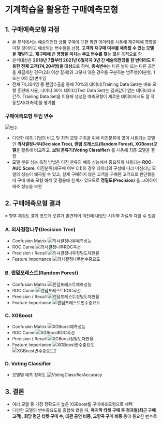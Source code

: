 # 기계학습을 활용한 구매예측모형
## 1. 구매예측모형 과정
- 본 분석에서는 예술의전당 상품 구매에 대한 회원 데이터를 사용해 재구매에 영향을 미칠 것이라고 예상되는 변수들을 선정, **고객의 재구매 여부를 예측할 수 있는 모델을 개발**하고, **재구매에 큰 영향을 미치는 주요 변수를 찾는 것**을 목적으로 함
- 분석대상은 **2018년 7월부터 2021년 6월까지 3년 간 예술의전당을 한 번이라도 이용한 전체 고객(74,204명)을 대상**으로 하며, **종속변수**는 다른 날짜 또는 다른 공연을 재결제한 경우(2회 이상 결제)와 그렇지 않은 경우를 구분하는 범주형(이분형, 1 또는 0의 값)변수임
- 전체 74,204명 중 랜덤추출을 통해 70%의 데이터(Training Data Set)는 예측 모형 훈련에 사용, 나머디 30% 데이터(Test Data Set)는 결과값이 없는 데이터라고 간주. Training Data Set을 이용해 생성된 예측모형이 새로운 데이터에서도 잘 작동할지(예측력)를 평가함

### 구매예측모형 투입 변수
![변수](https://github.com/chIorophyII/ArtCenter_Project/blob/main/Code/%EA%B8%B0%EA%B3%84%ED%95%99%EC%8A%B5%EC%9D%84%ED%99%9C%EC%9A%A9%ED%95%9C%EA%B5%AC%EB%A7%A4%EC%98%88%EC%B8%A1%EB%AA%A8%ED%98%95/Images/%EA%B5%AC%EB%A7%A4%EC%98%88%EC%B8%A1%EB%AA%A8%ED%98%95%ED%88%AC%EC%9E%85%EB%B3%80%EC%88%98%EB%AA%A9%EB%A1%9D.jpg)

- 다양한 에측 기법의 비교 및 최적 모델 구축을 위해 이진분류에 많이 사용되는 모델인 **의사결정나무(Decision Tree), 랜덤 포레스트(Random Forest), XGBoost모델**을 활용해 비교하고, **보팅 분류기(Voting Classifier)** 를 사용해 최종 모델을 결정
- 모델 분류 성능 측정 방법은 이진 분류의 예측 성능에서 중요하게 사용되는 **ROC-AUC Score**. 이진분류(재구매 여부 0,1)의 경우 데이터의 구성에 따라 머신러닝 모델의 성능이 왜곡될 수 있고, 실제 구매하지 않은 고객을 구매한 고객으로 판단했을 때 구매 예측 모형 해석 및 활용에 한계가 있으므로 **정밀도(Precision)** 을 고려하여 에측 성능을 보완

## 2. 구매에측모형 결과
※ 향후 재검토 결과 코드에 오류가 발견되어 이전에 내었던 시각화 자료와 다를 수 있음

### A. 의사결정나무(Decision Tree)
- Confusion Matrix
![의사결정나무예측성능](https://github.com/chIorophyII/ArtCenter_Project/blob/main/Code/%EA%B8%B0%EA%B3%84%ED%95%99%EC%8A%B5%EC%9D%84%ED%99%9C%EC%9A%A9%ED%95%9C%EA%B5%AC%EB%A7%A4%EC%98%88%EC%B8%A1%EB%AA%A8%ED%98%95/Images/DecisionTreeConfusionMatrix.png)  
- ROC Curve
![의사결정나무ROC곡선](https://github.com/chIorophyII/ArtCenter_Project/blob/main/Code/%EA%B8%B0%EA%B3%84%ED%95%99%EC%8A%B5%EC%9D%84%ED%99%9C%EC%9A%A9%ED%95%9C%EA%B5%AC%EB%A7%A4%EC%98%88%EC%B8%A1%EB%AA%A8%ED%98%95/Images/DecisionTreeROC.png)  
- Precision / Recall
![의사결정나무정밀도재현율](https://github.com/chIorophyII/ArtCenter_Project/blob/main/Code/%EA%B8%B0%EA%B3%84%ED%95%99%EC%8A%B5%EC%9D%84%ED%99%9C%EC%9A%A9%ED%95%9C%EA%B5%AC%EB%A7%A4%EC%98%88%EC%B8%A1%EB%AA%A8%ED%98%95/Images/DecisionTreePrecisionRecall.png)  
- Feature Importance
![의사결정나무변수중요도](https://github.com/chIorophyII/ArtCenter_Project/blob/main/Code/%EA%B8%B0%EA%B3%84%ED%95%99%EC%8A%B5%EC%9D%84%ED%99%9C%EC%9A%A9%ED%95%9C%EA%B5%AC%EB%A7%A4%EC%98%88%EC%B8%A1%EB%AA%A8%ED%98%95/Images/DecisionTreeFeatureImportance.png)  

### B. 랜덤포레스트(Random Forest)
- Confusion Matrix
![랜덤포레스트예측성능](https://github.com/chIorophyII/ArtCenter_Project/blob/main/Code/%EA%B8%B0%EA%B3%84%ED%95%99%EC%8A%B5%EC%9D%84%ED%99%9C%EC%9A%A9%ED%95%9C%EA%B5%AC%EB%A7%A4%EC%98%88%EC%B8%A1%EB%AA%A8%ED%98%95/Images/RandomForestConfusionMatrix.png)  
- ROC Curve
![랜덤포레스트ROC곡선](https://github.com/chIorophyII/ArtCenter_Project/blob/main/Code/%EA%B8%B0%EA%B3%84%ED%95%99%EC%8A%B5%EC%9D%84%ED%99%9C%EC%9A%A9%ED%95%9C%EA%B5%AC%EB%A7%A4%EC%98%88%EC%B8%A1%EB%AA%A8%ED%98%95/Images/RandomForestROC.png)
- Precision / Recall
![랜덤포레스트정밀도재현율](https://github.com/chIorophyII/ArtCenter_Project/blob/main/Code/%EA%B8%B0%EA%B3%84%ED%95%99%EC%8A%B5%EC%9D%84%ED%99%9C%EC%9A%A9%ED%95%9C%EA%B5%AC%EB%A7%A4%EC%98%88%EC%B8%A1%EB%AA%A8%ED%98%95/Images/RandomForestPrecisionRecall.png)  
- Feature Importance
![랜덤포레스트변수중요도](https://github.com/chIorophyII/ArtCenter_Project/blob/main/Code/%EA%B8%B0%EA%B3%84%ED%95%99%EC%8A%B5%EC%9D%84%ED%99%9C%EC%9A%A9%ED%95%9C%EA%B5%AC%EB%A7%A4%EC%98%88%EC%B8%A1%EB%AA%A8%ED%98%95/Images/RandomForestFeatureImportance.png)  

### C. XGBoost
- Confusion Matrix
![XGBoost예측성능](https://github.com/chIorophyII/ArtCenter_Project/blob/main/Code/%EA%B8%B0%EA%B3%84%ED%95%99%EC%8A%B5%EC%9D%84%ED%99%9C%EC%9A%A9%ED%95%9C%EA%B5%AC%EB%A7%A4%EC%98%88%EC%B8%A1%EB%AA%A8%ED%98%95/Images/VotingClassifierAccuracy.png)  
- ROC Curve
![XGBoostROC곡선](https://github.com/chIorophyII/ArtCenter_Project/blob/main/Code/%EA%B8%B0%EA%B3%84%ED%95%99%EC%8A%B5%EC%9D%84%ED%99%9C%EC%9A%A9%ED%95%9C%EA%B5%AC%EB%A7%A4%EC%98%88%EC%B8%A1%EB%AA%A8%ED%98%95/Images/XGBoostROC.png)  
- Precision / Recall
![XGBoost정밀도재현율](https://github.com/chIorophyII/ArtCenter_Project/blob/main/Code/%EA%B8%B0%EA%B3%84%ED%95%99%EC%8A%B5%EC%9D%84%ED%99%9C%EC%9A%A9%ED%95%9C%EA%B5%AC%EB%A7%A4%EC%98%88%EC%B8%A1%EB%AA%A8%ED%98%95/Images/XGBoostPrecisionRecall.png)  
- Feature Importance
![XGBoost변수중요도](https://github.com/chIorophyII/ArtCenter_Project/blob/main/Code/%EA%B8%B0%EA%B3%84%ED%95%99%EC%8A%B5%EC%9D%84%ED%99%9C%EC%9A%A9%ED%95%9C%EA%B5%AC%EB%A7%A4%EC%98%88%EC%B8%A1%EB%AA%A8%ED%98%95/Images/XGBoostFeatureImportance1.png)  
![XGBoost변수중요도2](https://github.com/chIorophyII/ArtCenter_Project/blob/main/Code/%EA%B8%B0%EA%B3%84%ED%95%99%EC%8A%B5%EC%9D%84%ED%99%9C%EC%9A%A9%ED%95%9C%EA%B5%AC%EB%A7%A4%EC%98%88%EC%B8%A1%EB%AA%A8%ED%98%95/Images/XGBoostFeatureImportance1.png)

### D. Voting Classifier
- 모델별 예측 정확도
![VotingClassifierAccuracy](https://github.com/chIorophyII/ArtCenter_Project/blob/main/Code/%EA%B8%B0%EA%B3%84%ED%95%99%EC%8A%B5%EC%9D%84%ED%99%9C%EC%9A%A9%ED%95%9C%EA%B5%AC%EB%A7%A4%EC%98%88%EC%B8%A1%EB%AA%A8%ED%98%95/Images/VotingClassifierAccuracy.png)

## 3. 결론
- 여러 모델 중 가장 정확도가 높은 XGBoost를 구매예측모형으로 채택
- 다양한 모델의 변수중요도를 종합해 봤을 때, **마지막 티켓 구매 후 경과일(최근 구매 고객), 회당 평균 티켓 구매 수, 대관 공연 비중, 교향곡 구매 비중** 등이 중요한 변수로 

